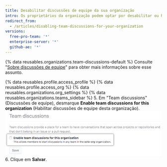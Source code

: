 ```yaml
---
title: Desabilitar discussões de equipe da sua organização
intro: Os proprietários da organização podem optar por desabilitar ou habilitar discussões de equipe na organização.
redirect_from:
  - /articles/disabling-team-discussions-for-your-organization
versions:
  free-pro-team: '*'
  enterprise-server: '*'
  github-ae: '*'
---
```


{% data reusables.organizations.team-discussions-default %} Consulte "[Sobre discussões de equipe](/articles/about-team-discussions)" para obter mais informações sobre esse assunto.

{% data reusables.profile.access_profile %}
{% data reusables.profile.access_org %}
{% data reusables.organizations.org_settings %}
{% data reusables.organizations.teams_sidebar %}
5. Em "Team discussions" (Discussões de equipe), desmarque **Enable team discussions for this organization** (Habilitar discussões de equipe desta organização). ![Caixa de seleção para habilitar ou desabilitar discussões de equipe de uma organização](/assets/images/help/settings/enable-team-discussions-for-org-checkbox.png)
6. Clique em **Salvar**.

